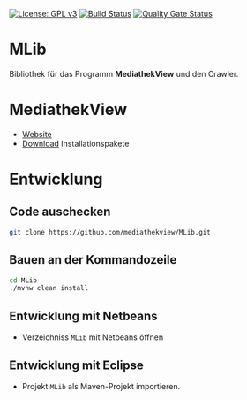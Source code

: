 [![License: GPL v3](https://img.shields.io/badge/License-GPL%20v3-blue.svg)](http://www.gnu.org/licenses/gpl-3.0)
[![Build Status](https://github.com/mediathekview/MLib/workflows/Build%20and%20test/badge.svg?branch=develop)](https://github.com/mediathekview/MLib/actions?query=branch%3Adevelop+workflow%3A%22Build+and+test%22)
[![Quality Gate Status](https://sonarcloud.io/api/project_badges/measure?project=mediathekview_MLib&metric=alert_status)](https://sonarcloud.io/dashboard?id=mediathekview_MLib)

# MLib

Bibliothek für das Programm **MediathekView** und den Crawler.

# MediathekView

- [Website](https://mediathekview.de)
- [Download](https://mediathekview.de/download/) Installationspakete

# Entwicklung

## Code auschecken

```bash
git clone https://github.com/mediathekview/MLib.git
```

## Bauen an der Kommandozeile

```bash
cd MLib
./mvnw clean install
```

## Entwicklung mit Netbeans

* Verzeichniss `MLib` mit Netbeans öffnen

## Entwicklung mit Eclipse

* Projekt `MLib` als Maven-Projekt importieren.
